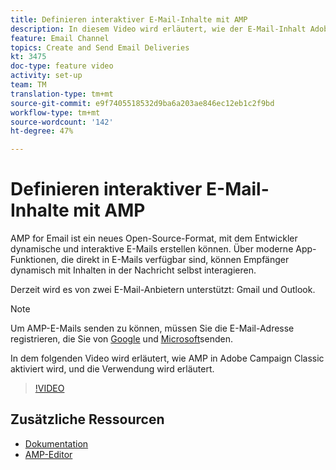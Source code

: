 ```yaml
---
title: Definieren interaktiver E-Mail-Inhalte mit AMP
description: In diesem Video wird erläutert, wie der E-Mail-Inhalt Adobe Campaign Classic(ACC) im AMP-Format konfiguriert wird.
feature: Email Channel
topics: Create and Send Email Deliveries
kt: 3475
doc-type: feature video
activity: set-up
team: TM
translation-type: tm+mt
source-git-commit: e9f7405518532d9ba6a203ae846ec12eb1c2f9bd
workflow-type: tm+mt
source-wordcount: '142'
ht-degree: 47%

---
```



# Definieren interaktiver E-Mail-Inhalte mit AMP

AMP for Email ist ein neues Open-Source-Format, mit dem Entwickler dynamische und interaktive E-Mails erstellen können. Über moderne App-Funktionen, die direkt in E-Mails verfügbar sind, können Empfänger dynamisch mit Inhalten in der Nachricht selbst interagieren.

Derzeit wird es von zwei E-Mail-Anbietern unterstützt: Gmail und Outlook.

>[!NOTE]
>
>Um AMP-E-Mails senden zu können, müssen Sie die E-Mail-Adresse registrieren, die Sie von [Google](https://developers.google.com/gmail/ampemail/register) und [Microsoft](https://docs.microsoft.com/en-us/outlook/amphtml/register-outlook)senden.

In dem folgenden Video wird erläutert, wie AMP in Adobe Campaign Classic aktiviert wird, und die Verwendung wird erläutert.

>[!VIDEO](https://video.tv.adobe.com/v/29940?quality=12&learn=on)

## Zusätzliche Ressourcen

* [Dokumentation](https://docs.adobe.com/content/help/de-DE/campaign-classic/using/sending-messages/sending-emails/defining-the-email-content.html)
* [AMP-Editor](https://playground.amp.dev/)
